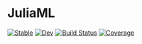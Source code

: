 # JuliaML

[![Stable](https://img.shields.io/badge/docs-stable-blue.svg)](https://erdosxx.github.io/JuliaML.jl/stable/)
[![Dev](https://img.shields.io/badge/docs-dev-blue.svg)](https://erdosxx.github.io/JuliaML.jl/dev/)
[![Build Status](https://github.com/erdosxx/JuliaML.jl/actions/workflows/CI.yml/badge.svg?branch=master)](https://github.com/erdosxx/JuliaML.jl/actions/workflows/CI.yml?query=branch%3Amaster)
[![Coverage](https://codecov.io/gh/erdosxx/JuliaML.jl/branch/master/graph/badge.svg)](https://codecov.io/gh/erdosxx/JuliaML.jl)
